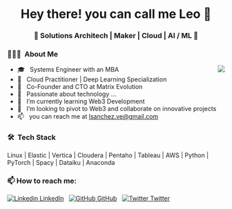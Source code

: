 
<!---
ldsanchez/ldsanchez is a ✨ special ✨ repository because its `README.md` (this file) appears on your GitHub profile.
You can click the Preview link to take a look at your changes.
--->

<h1 align="center"> Hey there! you can call me Leo 👋 </h1>
<h3 align="center"> 🚀 Solutions Architech | Maker | Cloud | AI / ML 🚀 </h3>

<h3> 👨🏻‍💻 &nbsp;About Me </h3>

<img align="right" src="https://github-readme-stats.vercel.app/api?username=ldsanchez&show_icons=true&hide_border=true&hide_title=true" />

- 🎓 &nbsp; Systems Engineer with an MBA
- 🔖 &nbsp; Cloud Practitioner | Deep Learning Specialization
- 💼 &nbsp; Co-Founder and CTO at Matrix Evolution
- 👀 &nbsp; Passionate about technology ...
- 🌱 &nbsp; I’m currently learning Web3 Development
- 💞️ &nbsp; I’m looking to pivot to Web3 and collaborate on innovative projects
- 📫 &nbsp; you can reach me at lsanchez.ve@gmail.com

<h3> 🛠 &nbsp;Tech Stack </h3>

Linux | Elastic | Vertica | Cloudera | Pentaho | Tableau | AWS | Python | PyTorch | Spacy | Dataiku | Anaconda

<h3> 📫 How to reach me: </h3>

[![Linkedin](https://i.stack.imgur.com/gVE0j.png) LinkedIn](https://www.linkedin.com/in/ldsanchez-2006/) &nbsp; [![GitHub](https://i.stack.imgur.com/tskMh.png) GitHub](https://github.com/ldsanchez) &nbsp; [![Twitter](http://i.imgur.com/wWzX9uB.png) Twitter](https://twitter.com/ldsanchez)
